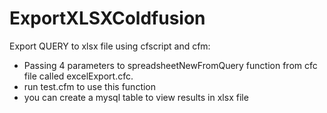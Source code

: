 # ExportXLSXColdfusion

Export QUERY to xlsx file using cfscript and cfm:

*  Passing 4 parameters to spreadsheetNewFromQuery function from cfc file called excelExport.cfc.
*  run test.cfm to use this function
*  you can create a mysql table to view results in xlsx file
